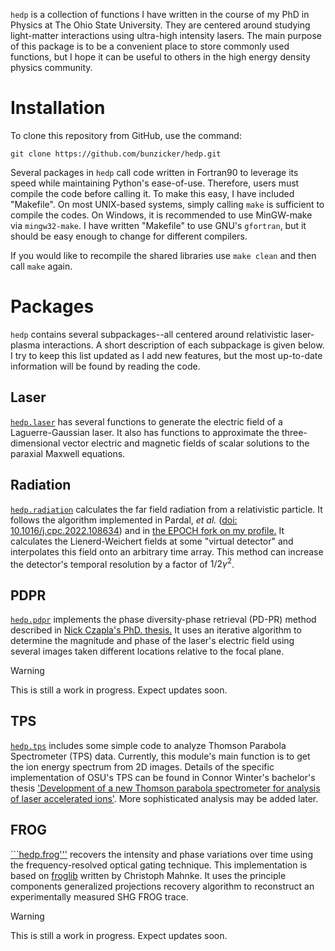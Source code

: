 ```hedp``` is a collection of functions I have written in the course of my PhD in Physics at The Ohio State University. They are centered around studying light-matter interactions using ultra-high intensity lasers. The main purpose of this package is to be a convenient place to store commonly used functions, but I hope it can be useful to others in the high energy density physics community. 

# Installation
To clone this repository from GitHub, use the command:
```
git clone https://github.com/bunzicker/hedp.git
```
Several packages in ```hedp``` call code written in Fortran90 to leverage its speed while maintaining Python's ease-of-use. Therefore, users must compile the code before calling it. To make this easy, I have included "Makefile". On most UNIX-based systems, simply calling ```make```
is sufficient to compile the codes. On Windows, it is recommended to use MinGW-make via ```mingw32-make```. I have written "Makefile" to use GNU's ```gfortran```, but it should be easy enough to change for different compilers.

If you would like to recompile the shared libraries use ```make clean``` and then call ```make``` again.


# Packages
```hedp``` contains several subpackages--all centered around relativistic laser-plasma interactions. A short description of each subpackage is given below. I try to keep this list updated as I add new features, but the most up-to-date information will be found by reading the code. 

## Laser
[```hedp.laser```](laser) has several functions to generate the electric field of a Laguerre-Gaussian laser. It also has functions to approximate the three-dimensional vector electric and magnetic fields of scalar solutions to the paraxial Maxwell equations.

## Radiation
[```hedp.radiation```](radiation) calculates the far field radiation from a relativistic particle. It follows the algorithm implemented in Pardal, *et al.* ([doi: 10.1016/j.cpc.2022.108634](https://doi.org/10.1016/j.cpc.2022.108634)) and in [the EPOCH fork on my profile.](https://github.com/bunzicker/epoch) It calculates the Lienerd-Weichert fields at some "virtual detector" and interpolates this field onto an arbitrary time array. This method can increase the detector's temporal resolution by a factor of $1/2\gamma^2$.

## PDPR
[```hedp.pdpr```](pdpr) implements the phase diversity-phase retrieval (PD-PR) method described in [Nick Czapla's PhD. thesis.](http://rave.ohiolink.edu/etdc/view?acc_num=osu1658486928321502) It uses an iterative algorithm to determine the magnitude and phase of the laser's electric field using several images taken different locations relative to the focal plane. 

> [!WARNING]
> This is still a work in progress. Expect updates soon. 

## TPS
[```hedp.tps```](tps) includes some simple code to analyze Thomson Parabola Spectrometer (TPS) data. Currently, this module's main function is to get the ion energy spectrum from 2D images. Details of the specific implementation of OSU's TPS can be found in Connor Winter's bachelor's thesis ['Development of a new Thomson parabola spectrometer for analysis of laser accelerated ions'](https://core.ac.uk/outputs/323062055/). More sophisticated analysis may be added later. 

## FROG
[```hedp.frog'''](frog) recovers the intensity and phase variations over time using the frequency-resolved optical gating technique. This implementation is based on [froglib](https://github.com/xmhk/froglib) written by Christoph Mahnke. It uses the principle components generalized projections recovery algorithm to reconstruct an experimentally measured SHG FROG trace.

> [!WARNING]
> This is still a work in progress. Expect updates soon. 
